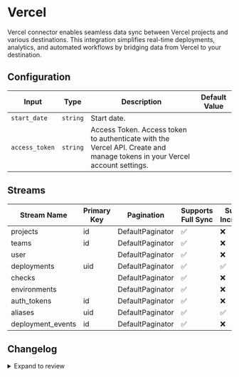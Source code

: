 # Vercel
 Vercel connector  enables seamless data sync between Vercel projects and various destinations. This integration simplifies real-time deployments, analytics, and automated workflows by bridging data from Vercel to your destination.

## Configuration

| Input | Type | Description | Default Value |
|-------|------|-------------|---------------|
| `start_date` | `string` | Start date.  |  |
| `access_token` | `string` | Access Token. Access token to authenticate with the Vercel API. Create and manage tokens in your Vercel account settings. |  |

## Streams
| Stream Name | Primary Key | Pagination | Supports Full Sync | Supports Incremental |
|-------------|-------------|------------|---------------------|----------------------|
| projects | id | DefaultPaginator | ✅ |  ❌  |
| teams | id | DefaultPaginator | ✅ |  ❌  |
| user |  | DefaultPaginator | ✅ |  ❌  |
| deployments | uid | DefaultPaginator | ✅ |  ✅  |
| checks |  | DefaultPaginator | ✅ |  ❌  |
| environments |  | DefaultPaginator | ✅ |  ❌  |
| auth_tokens | id | DefaultPaginator | ✅ |  ❌  |
| aliases | uid | DefaultPaginator | ✅ |  ✅  |
| deployment_events | id | DefaultPaginator | ✅ |  ❌  |

## Changelog

<details>
  <summary>Expand to review</summary>

| Version          | Date              | Pull Request | Subject        |
|------------------|-------------------|--------------|----------------|
| 0.0.33 | 2025-08-24 | [65487](https://github.com/airbytehq/airbyte/pull/65487) | Update dependencies |
| 0.0.32 | 2025-08-09 | [64356](https://github.com/airbytehq/airbyte/pull/64356) | Update dependencies |
| 0.0.31 | 2025-07-26 | [64063](https://github.com/airbytehq/airbyte/pull/64063) | Update dependencies |
| 0.0.30 | 2025-07-20 | [63689](https://github.com/airbytehq/airbyte/pull/63689) | Update dependencies |
| 0.0.29 | 2025-07-12 | [63189](https://github.com/airbytehq/airbyte/pull/63189) | Update dependencies |
| 0.0.28 | 2025-07-05 | [62686](https://github.com/airbytehq/airbyte/pull/62686) | Update dependencies |
| 0.0.27 | 2025-06-28 | [62213](https://github.com/airbytehq/airbyte/pull/62213) | Update dependencies |
| 0.0.26 | 2025-06-21 | [61765](https://github.com/airbytehq/airbyte/pull/61765) | Update dependencies |
| 0.0.25 | 2025-06-15 | [61175](https://github.com/airbytehq/airbyte/pull/61175) | Update dependencies |
| 0.0.24 | 2025-05-24 | [60775](https://github.com/airbytehq/airbyte/pull/60775) | Update dependencies |
| 0.0.23 | 2025-05-10 | [59912](https://github.com/airbytehq/airbyte/pull/59912) | Update dependencies |
| 0.0.22 | 2025-05-04 | [59564](https://github.com/airbytehq/airbyte/pull/59564) | Update dependencies |
| 0.0.21 | 2025-04-26 | [58950](https://github.com/airbytehq/airbyte/pull/58950) | Update dependencies |
| 0.0.20 | 2025-04-19 | [58553](https://github.com/airbytehq/airbyte/pull/58553) | Update dependencies |
| 0.0.19 | 2025-04-13 | [58036](https://github.com/airbytehq/airbyte/pull/58036) | Update dependencies |
| 0.0.18 | 2025-04-05 | [57462](https://github.com/airbytehq/airbyte/pull/57462) | Update dependencies |
| 0.0.17 | 2025-03-29 | [56867](https://github.com/airbytehq/airbyte/pull/56867) | Update dependencies |
| 0.0.16 | 2025-03-22 | [56275](https://github.com/airbytehq/airbyte/pull/56275) | Update dependencies |
| 0.0.15 | 2025-03-08 | [55616](https://github.com/airbytehq/airbyte/pull/55616) | Update dependencies |
| 0.0.14 | 2025-03-01 | [55107](https://github.com/airbytehq/airbyte/pull/55107) | Update dependencies |
| 0.0.13 | 2025-02-22 | [54460](https://github.com/airbytehq/airbyte/pull/54460) | Update dependencies |
| 0.0.12 | 2025-02-15 | [54040](https://github.com/airbytehq/airbyte/pull/54040) | Update dependencies |
| 0.0.11 | 2025-02-08 | [53518](https://github.com/airbytehq/airbyte/pull/53518) | Update dependencies |
| 0.0.10 | 2025-02-01 | [53112](https://github.com/airbytehq/airbyte/pull/53112) | Update dependencies |
| 0.0.9 | 2025-01-25 | [52398](https://github.com/airbytehq/airbyte/pull/52398) | Update dependencies |
| 0.0.8 | 2025-01-18 | [51992](https://github.com/airbytehq/airbyte/pull/51992) | Update dependencies |
| 0.0.7 | 2025-01-11 | [51441](https://github.com/airbytehq/airbyte/pull/51441) | Update dependencies |
| 0.0.6 | 2024-12-28 | [50822](https://github.com/airbytehq/airbyte/pull/50822) | Update dependencies |
| 0.0.5 | 2024-12-21 | [50373](https://github.com/airbytehq/airbyte/pull/50373) | Update dependencies |
| 0.0.4 | 2024-12-14 | [49786](https://github.com/airbytehq/airbyte/pull/49786) | Update dependencies |
| 0.0.3 | 2024-12-12 | [49421](https://github.com/airbytehq/airbyte/pull/49421) | Update dependencies |
| 0.0.2 | 2024-11-04 | [48270](https://github.com/airbytehq/airbyte/pull/48270) | Update dependencies |
| 0.0.1 | 2024-10-22 | | Initial release by [@bishalbera](https://github.com/bishalbera) via Connector Builder |

</details>
